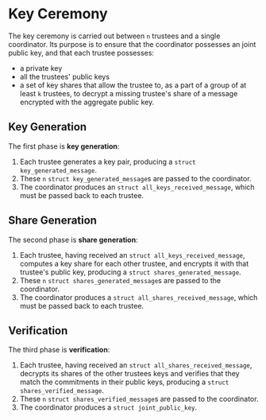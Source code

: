 # Key Ceremony

The key ceremony is carried out between `n` trustees and a single
coordinator. Its purpose is to ensure that the coordinator
possesses an joint public key, and that each trustee possesses:
  - a private key
  - all the trustees' public keys
  - a set of key shares that allow the trustee to, as a part of a
    group of at least `k` trustees, to decrypt a missing trustee's
    share of a message encrypted with the aggregate public key.

## Key Generation

The first phase is **key generation**:
1. Each trustee generates a key pair, producing a
   `struct key_generated_message`.
2. These `n` `struct key_generated_message`s are passed to the
   coordinator.
3. The coordinator produces an `struct all_keys_received_message`,
   which must be passed back to each trustee.

## Share Generation

The second phase is **share generation**:
1. Each trustee, having received an `struct
   all_keys_received_message`, computes a key share for each other
   trustee, and encrypts it with that trustee's public key, producing
   a `struct shares_generated_message`.
2. These `n` `struct shares_generated_message`s are passed to the
   coordinator.
3. The coordinator produces a `struct all_shares_received_message`,
   which must be passed back to each trustee.

## Verification

The third phase is **verification**:
1. Each trustee, having received an `struct
   all_shares_received_message`, decrypts its shares of the other
   trustees keys and verifies that they match the commitments in their
   public keys, producing a `struct shares_verified_message`.
2. These `n` `struct shares_verified_message`s are passed to the
   coordinator.
3. The coordinator produces a `struct joint_public_key`.

